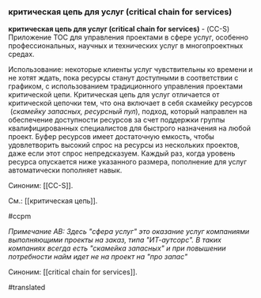 ### критическая цепь для услуг (critical chain for services)

**критическая цепь для услуг (critical chain for services)** - (CC-S) Приложение TOC для управления проектами в сфере услуг, особенно профессиональных, научных и технических услуг в многопроектных средах.

Использование: некоторые клиенты услуг чувствительны ко времени и не хотят ждать, пока ресурсы станут доступными в соответствии с графиком, с использованием традиционного управления проектами критической цепи. Критическая цепь для услуг отличается от критической цепочки тем, что она включает в себя скамейку ресурсов  (*скамейку запасных, ресурсный пул*), подход, который направлен на обеспечение доступности ресурсов за счет поддержки группы квалифицированных специалистов для быстрого назначения на любой проект. Буфер ресурсов имеет достаточную емкость, чтобы удовлетворить высокий спрос на ресурсы из нескольких проектов, даже если этот спрос непредсказуем. Каждый раз, когда уровень ресурса опускается ниже указанного размера, пополнение для услуг автоматически пополняет навык.

Синоним: [[CC-S]].

См.: [[критическая цепь]].

#ccpm

*Примечание АВ: Здесь "сфера услуг" это оказание услуг компаниями выполняющими проекты на заказ, типа "ИТ-аутсорс". В таких компаниях всегда есть "скамейка запасных" и при повышении потребности найм идет не на проект на "про запас"*

Синоним: [[critical chain for services]].

#translated
